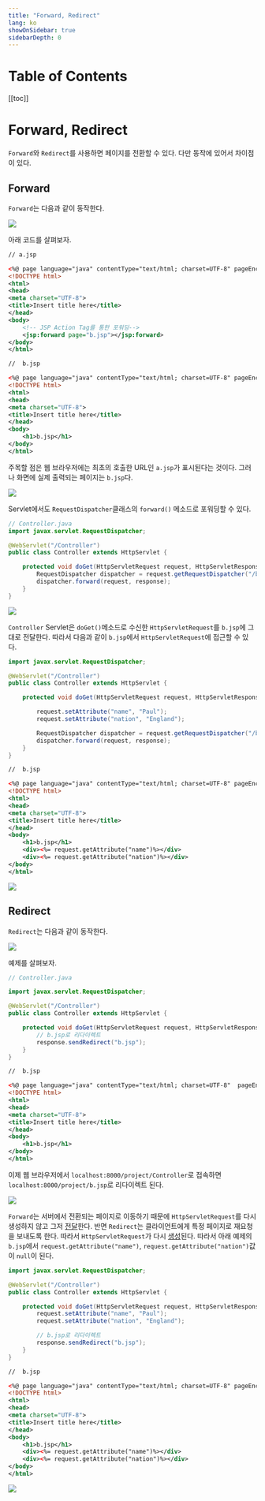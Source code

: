 ```yaml
---
title: "Forward, Redirect"
lang: ko
showOnSidebar: true
sidebarDepth: 0
---
```


# Table of Contents
[[toc]]

# Forward, Redirect
`Forward`와 `Redirect`를 사용하면 페이지를 전환할 수 있다. 다만 동작에 있어서 차이점이 있다.

## Forward
`Forward`는 다음과 같이 동작한다.

![](./20190213_forward_redirect/1.png)

아래 코드를 살펴보자.
``` xml {12}
// a.jsp

<%@ page language="java" contentType="text/html; charset=UTF-8" pageEncoding="UTF-8"%>
<!DOCTYPE html>
<html>
<head>
<meta charset="UTF-8">
<title>Insert title here</title>
</head>
<body>
    <!-- JSP Action Tag를 통한 포워딩-->
    <jsp:forward page="b.jsp"></jsp:forward>
</body>
</html>
```
``` xml
//  b.jsp

<%@ page language="java" contentType="text/html; charset=UTF-8" pageEncoding="UTF-8"%>
<!DOCTYPE html>
<html>
<head>
<meta charset="UTF-8">
<title>Insert title here</title>
</head>
<body>
    <h1>b.jsp</h1>
</body>
</html>
```
주목할 점은 웹 브라우저에는 최초의 호출한 URL인 `a.jsp`가 표시된다는 것이다. 그러나 화면에 실제 출력되는 페이지는 `b.jsp`다.

![](./20190213_forward_redirect/2.png)

Servlet에서도 `RequestDispatcher`클래스의 `forward()` 메소드로 포워딩할 수 있다.
``` java {8,9}
// Controller.java
import javax.servlet.RequestDispatcher;

@WebServlet("/Controller")
public class Controller extends HttpServlet {

    protected void doGet(HttpServletRequest request, HttpServletResponse response) throws ServletException, IOException {
        RequestDispatcher dispatcher = request.getRequestDispatcher("/b.jsp");
        dispatcher.forward(request, response);
    }
}
```

![](./20190213_forward_redirect/3.png)

`Controller` Servlet은 `doGet()`메소드로 수신한 `HttpServletRequest`를 `b.jsp`에 그대로 전달한다. 따라서 다음과 같이 `b.jsp`에서 `HttpServletRequest`에 접근할 수 있다.
``` java Controller.java
import javax.servlet.RequestDispatcher;

@WebServlet("/Controller")
public class Controller extends HttpServlet {

    protected void doGet(HttpServletRequest request, HttpServletResponse response) throws ServletException, IOException {

        request.setAttribute("name", "Paul");
        request.setAttribute("nation", "England");

        RequestDispatcher dispatcher = request.getRequestDispatcher("/b.jsp");
        dispatcher.forward(request, response);
    }
}
```
``` xml
//  b.jsp

<%@ page language="java" contentType="text/html; charset=UTF-8" pageEncoding="UTF-8"%>
<!DOCTYPE html>
<html>
<head>
<meta charset="UTF-8">
<title>Insert title here</title>
</head>
<body>
    <h1>b.jsp</h1>
    <div><%= request.getAttribute("name")%></div>
    <div><%= request.getAttribute("nation")%></div>
</body>
</html>
```

![](./20190213_forward_redirect/4.png)

## Redirect
`Redirect`는 다음과 같이 동작한다.

![](./20190213_forward_redirect/5.png)

예제를 살펴보자.
``` java {10}
// Controller.java

import javax.servlet.RequestDispatcher;

@WebServlet("/Controller")
public class Controller extends HttpServlet {

    protected void doGet(HttpServletRequest request, HttpServletResponse response) throws ServletException, IOException {
        // b.jsp로 리다이렉트
        response.sendRedirect("b.jsp");
    }
}
```
``` xml
//  b.jsp

<%@ page language="java" contentType="text/html; charset=UTF-8"  pageEncoding="UTF-8"%>
<!DOCTYPE html>
<html>
<head>
<meta charset="UTF-8">
<title>Insert title here</title>
</head>
<body>
    <h1>b.jsp</h1>
</body>
</html>
```
이제 웹 브라우저에서 `localhost:8000/project/Controller`로 접속하면 `localhost:8000/project/b.jsp`로 리다이렉트 된다.

![](./20190213_forward_redirect/6.png)

`Forward`는 서버에서 전환되는 페이지로 이동하기 때문에 `HttpServletRequest`를 다시 생성하지 않고 그저 <u>전달</u>한다. 반면 `Redirect`는 클라이언트에게 특정 페이지로 재요청을 보내도록 한다. 따라서 `HttpServletRequest`가 다시 <u>생성</u>된다. 따라서 아래 예제의 `b.jsp`에서 `request.getAttribute("name")`, `request.getAttribute("nation")`값이 `null`이 된다.

``` java Controller.java
import javax.servlet.RequestDispatcher;

@WebServlet("/Controller")
public class Controller extends HttpServlet {

    protected void doGet(HttpServletRequest request, HttpServletResponse response) throws ServletException, IOException {
        request.setAttribute("name", "Paul");
        request.setAttribute("nation", "England");

        // b.jsp로 리다이렉트
        response.sendRedirect("b.jsp");
    }
}
```
``` xml
//  b.jsp

<%@ page language="java" contentType="text/html; charset=UTF-8" pageEncoding="UTF-8"%>
<!DOCTYPE html>
<html>
<head>
<meta charset="UTF-8">
<title>Insert title here</title>
</head>
<body>
    <h1>b.jsp</h1>
    <div><%= request.getAttribute("name")%></div>
    <div><%= request.getAttribute("nation")%></div>
</body>
</html>
```

![](./20190213_forward_redirect/7.png)